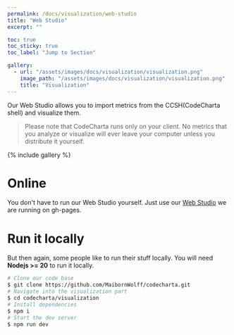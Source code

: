 ```yaml
---
permalink: /docs/visualization/web-studio
title: "Web Studio"
excerpt: ""

toc: true
toc_sticky: true
toc_label: "Jump to Section"

gallery:
  - url: "/assets/images/docs/visualization/visualization.png"
    image_path: "/assets/images/docs/visualization/visualization.png"
    title: "Visualization"
---
```


Our Web Studio allows you to import metrics from the CCSH(CodeCharta shell) and visualize them.

> Please note that CodeCharta runs only on your client. No metrics that you analyze or visualize will ever leave your computer unless you distribute it yourself.

{% include gallery %}

# Online

You don't have to run our Web Studio yourself. Just use our [Web Studio](https://maibornwolff.github.io/codecharta/visualization/app/index.html?file=codecharta.cc.json.gz&file=codecharta_analysis.cc.json.gz&currentFilesAreSampleFiles=true&area=rloc&height=sonar_complexity&color=sonar_complexity) we are running on gh-pages.

# Run it locally

But then again, some people like to run their stuff locally.
You will need **Nodejs >= 20** to run it locally.

```bash
# Clone our code base
$ git clone https://github.com/MaibornWolff/codecharta.git
# Navigate into the visualization part
$ cd codecharta/visualization
# Install dependencies
$ npm i
# Start the dev server
$ npm run dev
```
